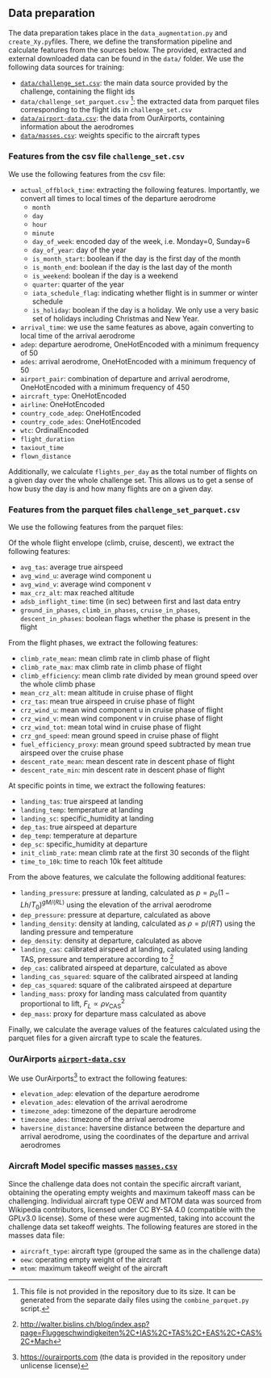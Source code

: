 ## Data preparation
The data preparation takes place in the `data_augmentation.py` and `create_Xy.py`files.
There, we define the transformation pipeline and calculate features from the sources below.
The provided, extracted and external downloaded data can be found in the `data/` folder.
We use the following data sources for training:
- [`data/challenge_set.csv`](data/challenge_set.csv): the main data source provided by the challenge, containing the flight ids
- `data/challenge_set_parquet.csv` [^1]: the extracted data from parquet files corresponding to the flight ids in `challenge_set.csv`
- [`data/airport-data.csv`](data/airport-data.csv): the data from OurAirports, containing information about the aerodromes
- [`data/masses.csv`](data/masses.csv): weights specific to the aircraft types


### Features from the csv file `challenge_set.csv`
We use the following features from the csv file:
- `actual_offblock_time`: extracting the following features. Importantly, we convert all times to local times of the departure aerodrome
    - `month`
    - `day`
    - `hour`
    - `minute`
    - `day_of_week`: encoded day of the week, i.e. Monday=0, Sunday=6
    - `day_of_year`: day of the year
    - `is_month_start`: boolean if the day is the first day of the month
    - `is_month_end`: boolean if the day is the last day of the month
    - `is_weekend`: boolean if the day is a weekend
    - `quarter`: quarter of the year
    - `iata_schedule_flag`: indicating whether flight is in summer or winter schedule
    - `is_holiday`: boolean if the day is a holiday. We only use a very basic set of holidays including Christmas and New Year.
- `arrival_time`: we use the same features as above, again converting to local time of the arrival aerodrome
- `adep`: departure aerodrome, OneHotEncoded with a minimum frequency of 50
- `ades`: arrival aerodrome, OneHotEncoded with a minimum frequency of 50
- `airport_pair`: combination of departure and arrival aerodrome, OneHotEncoded with a minimum frequency of 450
- `aircraft_type`: OneHotEncoded
- `airline`: OneHotEncoded
- `country_code_adep`: OneHotEncoded
- `country_code_ades`: OneHotEncoded
- `wtc`: OrdinalEncoded
- `flight_duration`
- `taxiout_time`
- `flown_distance`

Additionally, we calculate `flights_per_day` as the total number of flights on a given day over the whole challenge set.
This allows us to get a sense of how busy the day is and how many flights are on a given day.


### Features from the parquet files `challenge_set_parquet.csv`
We use the following features from the parquet files:

Of the whole flight envelope (climb, cruise, descent), we extract the following features:
- `avg_tas`: average true airspeed
- `avg_wind_u`: average wind component u
- `avg_wind_v`: average wind component v
- `max_crz_alt`: max reached altitude
- `adsb_inflight_time`: time (in sec) between first and last data entry
- `ground_in_phases`, `climb_in_phases`, `cruise_in_phases`, `descent_in_phases`: boolean flags whether the phase is present in the flight

From the flight phases, we extract the following features:
- `climb_rate_mean`: mean climb rate in climb phase of flight
- `climb_rate_max`: max climb rate in climb phase of flight
- `climb_efficiency`: mean climb rate divided by mean ground speed over the whole climb phase
- `mean_crz_alt`: mean altitude in cruise phase of flight
- `crz_tas`: mean true airspeed in cruise phase of flight
- `crz_wind_u`: mean wind component u in cruise phase of flight
- `crz_wind_v`: mean wind component v in cruise phase of flight
- `crz_wind_tot`: mean total wind in cruise phase of flight
- `crz_gnd_speed`: mean ground speed in cruise phase of flight
- `fuel_efficiency_proxy`: mean ground speed subtracted by mean true airspeed over the cruise phase
- `descent_rate_mean`: mean descent rate in descent phase of flight
- `descent_rate_min`: min descent rate in descent phase of flight

At specific points in time, we extract the following features:
- `landing_tas`: true airspeed at landing
- `landing_temp`: temperature at landing
- `landing_sc`: specific_humidity at landing
- `dep_tas`: true airspeed at departure
- `dep_temp`: temperature at departure
- `dep_sc`: specific_humidity at departure
- `init_climb_rate`: mean climb rate at the first 30 seconds of the flight
- `time_to_10k`: time to reach 10k feet altitude

From the above features, we calculate the following additional features:
- `landing_pressure`: pressure at landing, calculated as $p = p_0  (1 - L h / T_0)^{g M / (R L)}$ using the elevation of the arrival aerodrome
- `dep_pressure`: pressure at departure, calculated as above
- `landing_density`: density at landing, calculated as $\rho = p / (R T)$ using the landing pressure and temperature
- `dep_density`: density at departure, calculated as above
- `landing_cas`: calibrated airspeed at landing, calculated using landing TAS, pressure and temperature according to [^2]
- `dep_cas`: calibrated airspeed at departure, calculated as above
- `landing_cas_squared`: square of the calibrated airspeed at landing
- `dep_cas_squared`: square of the calibrated airspeed at departure
- `landing_mass`: proxy for landing mass calculated from quantity proportional to lift, $F_L \propto \rho v_{\textrm{CAS}}^2$
- `dep_mass`: proxy for departure mass calculated as above

Finally, we calculate the average values of the features calculated using the parquet files for a given aircraft type to scale the features.


### OurAirports [`airport-data.csv`](data/airport-data.csv)
We use OurAirports[^3] to extract the following features:
- `elevation_adep`: elevation of the departure aerodrome
- `elevation_ades`: elevation of the arrival aerodrome
- `timezone_adep`: timezone of the departure aerodrome
- `timezone_ades`: timezone of the arrival aerodrome
- `haversine_distance`: haversine distance between the departure and arrival aerodrome, using the coordinates of the departure and arrival aerodromes


### Aircraft Model specific masses [`masses.csv`](data/masses.csv)
Since the challenge data does not contain the specific aircraft variant, obtaining the operating empty weights and maximum takeoff mass can be challenging.
Individual aircraft type OEW and MTOM data was sourced from Wikipedia contributors, licensed under CC BY-SA 4.0 (compatible with the GPLv3.0 license).
Some of these were augmented, taking into account the challenge data set takeoff weights.
The following features are stored in the masses data file:
- `aircraft_type`: aircraft type (grouped the same as in the challenge data)
- `oew`: operating empty weight of the aircraft
- `mtom`: maximum takeoff weight of the aircraft



[^1]: This file is not provided in the repository due to its size. It can be generated from the separate daily files using the `combine_parquet.py` script.
[^2]: http://walter.bislins.ch/blog/index.asp?page=Fluggeschwindigkeiten%2C+IAS%2C+TAS%2C+EAS%2C+CAS%2C+Mach
[^3]: https://ourairports.com (the data is provided in the repository under unlicense license)
